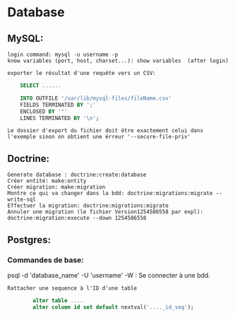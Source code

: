 # Database


## MySQL:
	login command: mysql -u username -p
	know variables (port, host, charset...): show variables  (after login)

	exporter le résultat d'une requête vers un CSV:
	
```sql
	SELECT ......

	INTO OUTFILE '/var/lib/mysql-files/fileName.csv'
	FIELDS TERMINATED BY ';'
	ENCLOSED BY '"'
	LINES TERMINATED BY '\n';
```
``Le dossier d'export du fichier doit être exactement celui dans l'exemple sinon on obtient une érreur '--secure-file-priv'``



## Doctrine:
	Generate database : doctrine:create:database
	Créer entité: make:entity
	Créer migration: make:migration
	Montre ce qui va changer dans la bdd: doctrine:migrations:migrate --write-sql
	Effectuer la migration: doctrine:migrations:migrate
	Annuler une migration (le fichier Version1254586558 par expl): doctrine:migration:execute --down 1254586558

## Postgres:

### Commandes de base:

psql -d 'database_name' -U 'username' -W : Se connecter à une bdd.

	Rattacher une sequence à l'ID d'une table
```sql
		alter table ....
		alter column id set default nextval('...._id_seq');
```